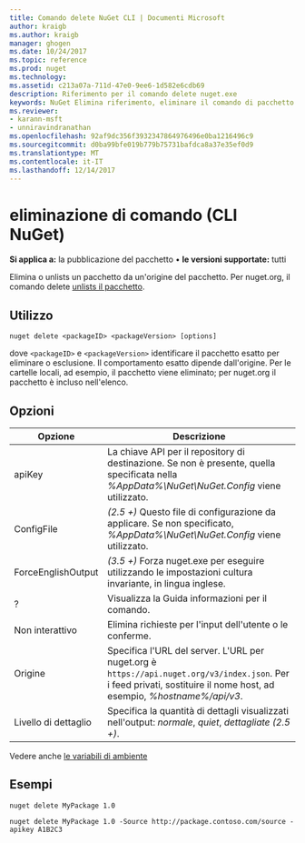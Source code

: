 ```yaml
---
title: Comando delete NuGet CLI | Documenti Microsoft
author: kraigb
ms.author: kraigb
manager: ghogen
ms.date: 10/24/2017
ms.topic: reference
ms.prod: nuget
ms.technology: 
ms.assetid: c213a07a-711d-47e0-9ee6-1d582e6cdb69
description: Riferimento per il comando delete nuget.exe
keywords: NuGet Elimina riferimento, eliminare il comando di pacchetto
ms.reviewer:
- karann-msft
- unniravindranathan
ms.openlocfilehash: 92af9dc356f3932347864976496e0ba1216496c9
ms.sourcegitcommit: d0ba99bfe019b779b75731bafdca8a37e35ef0d9
ms.translationtype: MT
ms.contentlocale: it-IT
ms.lasthandoff: 12/14/2017
---
```

# <a name="delete-command-nuget-cli"></a>eliminazione di comando (CLI NuGet)

**Si applica a:** la pubblicazione del pacchetto &bullet; **le versioni supportate:** tutti

Elimina o unlists un pacchetto da un'origine del pacchetto. Per nuget.org, il comando delete [unlists il pacchetto](../policies/Deleting-Packages.md).

## <a name="usage"></a>Utilizzo

```
nuget delete <packageID> <packageVersion> [options]
```

dove `<packageID>` e `<packageVersion>` identificare il pacchetto esatto per eliminare o esclusione. Il comportamento esatto dipende dall'origine. Per le cartelle locali, ad esempio, il pacchetto viene eliminato; per nuget.org il pacchetto è incluso nell'elenco.

## <a name="options"></a>Opzioni

| Opzione | Descrizione |
| --- | --- |
| apiKey | La chiave API per il repository di destinazione. Se non è presente, quella specificata nella *%AppData%\NuGet\NuGet.Config* viene utilizzato. |
| ConfigFile | *(2.5 +)*  Questo file di configurazione da applicare. Se non specificato, *%AppData%\NuGet\NuGet.Config* viene utilizzato. |
| ForceEnglishOutput | *(3.5 +)*  Forza nuget.exe per eseguire utilizzando le impostazioni cultura invariante, in lingua inglese. |
| ? | Visualizza la Guida informazioni per il comando. |
| Non interattivo | Elimina richieste per l'input dell'utente o le conferme. |
| Origine | Specifica l'URL del server. L'URL per nuget.org è `https://api.nuget.org/v3/index.json`. Per i feed privati, sostituire il nome host, ad esempio, *%hostname%/api/v3*. |
| Livello di dettaglio | Specifica la quantità di dettagli visualizzati nell'output: *normale*, *quiet*, *dettagliate (2.5 +)*. |

Vedere anche [le variabili di ambiente](cli-ref-environment-variables.md)

## <a name="examples"></a>Esempi

```
nuget delete MyPackage 1.0

nuget delete MyPackage 1.0 -Source http://package.contoso.com/source -apikey A1B2C3
```
